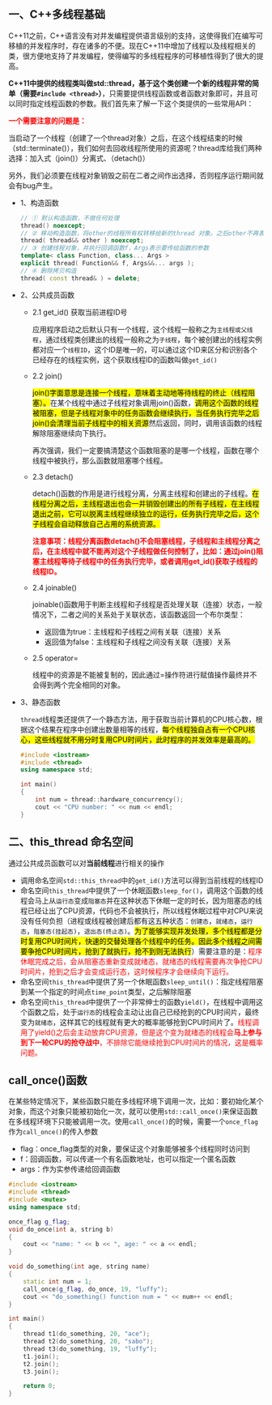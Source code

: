 ## 一、C++多线程基础
C++11之前，C++语言没有对并发编程提供语言级别的支持，这使得我们在编写可移植的并发程序时，存在诸多的不便。现在C++11中增加了线程以及线程相关的类，很方便地支持了并发编程，使得编写的多线程程序的可移植性得到了很大的提高。

**C++11中提供的线程类叫做std::thread，基于这个类创建一个新的线程非常的简单（需要`#include <thread>`）**，只需要提供线程函数或者函数对象即可，并且可以同时指定线程函数的参数。我们首先来了解一下这个类提供的一些常用API：

**<font color='red'>一个需要注意的问题是：</font>**

当启动了一个线程（创建了一个thread对象）之后，在这个线程结束的时候（std::terminate()），我们如何去回收线程所使用的资源呢？thread库给我们两种选择：加入式（join()）分离式、（detach()）

另外，我们必须要在线程对象销毁之前在二者之间作出选择，否则程序运行期间就会有bug产生。


- 1、构造函数
  ```c++
  // ① 默认构造函数，不做任何处理
  thread() noexcept;
  // ② 移动构造函数，将other的线程所有权转移给新的thread 对象。之后other不再表示执行线程。
  thread( thread&& other ) noexcept;
  // ③ 创建线程对象，并执行回调函数f，Args表示要传给函数的参数
  template< class Function, class... Args >
  explicit thread( Function&& f, Args&&... args );
  // ④ 删除拷贝构造
  thread( const thread& ) = delete;
  ```

- 2、公共成员函数
  - 2.1 get_id()  获取当前进程ID号
  
    应用程序启动之后默认只有一个线程，这个线程一般称之为`主线程或父线程`，通过线程类创建出的线程一般称之为`子线程`，每个被创建出的线程实例都对应一个`线程ID`，这个ID是唯一的，可以通过这个ID来区分和识别各个已经存在的线程实例，这个获取线程ID的函数叫做`get_id()`

  - 2.2 join()

    <mark>join()字面意思是连接一个线程，意味着主动地等待线程的终止（线程阻塞）。</mark>在某个线程中通过子线程对象调用join()函数，<mark>调用这个函数的线程被阻塞，但是子线程对象中的任务函数会继续执行，当任务执行完毕之后join()会清理当前子线程中的相关资源</mark>然后返回，同时，调用该函数的线程解除阻塞继续向下执行。

    再次强调，我们一定要搞清楚这个函数阻塞的是哪一个线程，函数在哪个线程中被执行，那么函数就阻塞哪个线程。

  - 2.3 detach()

    detach()函数的作用是进行线程分离，分离主线程和创建出的子线程。<mark>在线程分离之后，主线程退出也会一并销毁创建出的所有子线程，在主线程退出之前，它可以脱离主线程继续独立的运行，任务执行完毕之后，这个子线程会自动释放自己占用的系统资源。</mark>

    **<font color='red'>注意事项：线程分离函数detach()不会阻塞线程，子线程和主线程分离之后，在主线程中就不能再对这个子线程做任何控制了，比如：通过join()阻塞主线程等待子线程中的任务执行完毕，或者调用get_id()获取子线程的线程ID。</font>**

  - 2.4 joinable()

    joinable()函数用于判断主线程和子线程是否处理关联（连接）状态，一般情况下，二者之间的关系处于关联状态，该函数返回一个布尔类型：
    - 返回值为true：主线程和子线程之间有关联（连接）关系
    - 返回值为false：主线程和子线程之间没有关联（连接）关系

  - 2.5 operator=

    线程中的资源是不能被复制的，因此通过=操作符进行赋值操作最终并不会得到两个完全相同的对象。


- 3、静态函数

  `thread`线程类还提供了一个静态方法，用于获取当前计算机的CPU核心数，根据这个结果在程序中创建出数量相等的线程，<mark>每个线程独自占有一个CPU核心，这些线程就不用分时复用CPU时间片，此时程序的并发效率是最高的。</mark>

  ```c++
  #include <iostream>
  #include <thread>
  using namespace std;

  int main()
  {
      int num = thread::hardware_concurrency();
      cout << "CPU number: " << num << endl;
  }
  ```


## 二、this_thread 命名空间

  通过公共成员函数可以对**当前线程**进行相关的操作

  - 调用命名空间`std::this_thread`中的`get_id()`方法可以得到当前线程的线程ID
  - 命名空间`this_thread`中提供了一个休眠函数`sleep_for()`，调用这个函数的线程会马上从`运行态`变成`阻塞态`并在这种状态下休眠一定的时长，因为阻塞态的线程已经让出了CPU资源，代码也不会被执行，所以线程休眠过程中对CPU来说没有任何负担（进程或线程被创建后都有这五种状态：`创建态`，`就绪态`，`运行态`，`阻塞态(挂起态)`，`退出态(终止态)`。<mark>为了能够实现并发处理，多个线程都是分时复用CPU时间片，快速的交替处理各个线程中的任务。因此多个线程之间需要争抢CPU时间片，抢到了就执行，抢不到则无法执行</mark>）需要注意的是：<font color='red'>程序休眠完成之后，会从阻塞态重新变成就绪态，就绪态的线程需要再次争抢CPU时间片，抢到之后才会变成运行态，这时候程序才会继续向下运行。</font>
  - 命名空间`this_thread`中提供了另一个休眠函数`sleep_until()`：指定线程阻塞到某一个指定的时间点`time_point`类型，之后解除阻塞
  - 命名空间`this_thread`中提供了一个非常绅士的函数`yield()`，在线程中调用这个函数之后，处于`运行态`的线程会主动让出自己已经抢到的CPU时间片，最终变为`就绪态`，这样其它的线程就有更大的概率能够抢到CPU时间片了。<font color='red'>线程调用了yield()之后会主动放弃CPU资源，但是这个变为就绪态的线程会**马上参与到下一轮CPU的抢夺战中**，不排除它能继续抢到CPU时间片的情况，这是概率问题。</font>


## call_once()函数

  在某些特定情况下，某些函数只能在多线程环境下调用一次，比如：要初始化某个对象，而这个对象只能被初始化一次，就可以使用`std::call_once()`来保证函数在多线程环境下只能被调用一次。使用`call_once()`的时候，需要一个`once_flag`作为`call_once()`的传入参数
  - flag：once_flag类型的对象，要保证这个对象能够被多个线程同时访问到
  - f：回调函数，可以传递一个有名函数地址，也可以指定一个匿名函数
  - args：作为实参传递给回调函数

  ```c++
  #include <iostream>
  #include <thread>
  #include <mutex>
  using namespace std;

  once_flag g_flag;
  void do_once(int a, string b)
  {
      cout << "name: " << b << ", age: " << a << endl;
  }

  void do_something(int age, string name)
  {
      static int num = 1;
      call_once(g_flag, do_once, 19, "luffy");
      cout << "do_something() function num = " << num++ << endl;
  }

  int main()
  {
      thread t1(do_something, 20, "ace");
      thread t2(do_something, 20, "sabo");
      thread t3(do_something, 19, "luffy");
      t1.join();
      t2.join();
      t3.join();

      return 0;
  }

  ```


